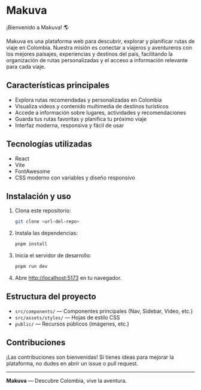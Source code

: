 # Makuva

¡Bienvenido a Makuva! 🌎

Makuva es una plataforma web para descubrir, explorar y planificar rutas de viaje en Colombia. Nuestra misión es conectar a viajeros y aventureros con los mejores paisajes, experiencias y destinos del país, facilitando la organización de rutas personalizadas y el acceso a información relevante para cada viaje.

## Características principales
- Explora rutas recomendadas y personalizadas en Colombia
- Visualiza videos y contenido multimedia de destinos turísticos
- Accede a información sobre lugares, actividades y recomendaciones
- Guarda tus rutas favoritas y planifica tu próximo viaje
- Interfaz moderna, responsiva y fácil de usar

## Tecnologías utilizadas
- React
- Vite
- FontAwesome
- CSS moderno con variables y diseño responsivo

## Instalación y uso
1. Clona este repositorio:
   ```bash
   git clone <url-del-repo>
   ```
2. Instala las dependencias:
   ```bash
   pnpm install
   ```
3. Inicia el servidor de desarrollo:
   ```bash
   pnpm run dev
   ```
4. Abre [http://localhost:5173](http://localhost:5173) en tu navegador.

## Estructura del proyecto
- `src/components/` — Componentes principales (Nav, Sidebar, Video, etc.)
- `src/assets/styles/` — Hojas de estilo CSS
- `public/` — Recursos públicos (imágenes, etc.)

## Contribuciones
¡Las contribuciones son bienvenidas! Si tienes ideas para mejorar la plataforma, no dudes en abrir un issue o pull request.

---

**Makuva** — Descubre Colombia, vive la aventura.
